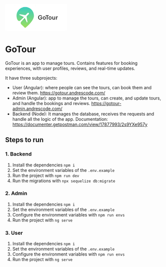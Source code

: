 <img src="gotour-logo.png" width="200" >

# GoTour

GoTour is an app to manage tours. Contains features for booking experiences, with user profiles, reviews, and real-time updates.

It have three subprojects: 
* User (Angular): where people can see the tours, can book them and review them. https://gotour.andrescode.com/
* Admin (Angular): app to manage the tours, can create, and update tours, and handle the bookings and reviews. https://gotour-admin.andrescode.com/
* Backend (Node): It manages the database, receives the requests and handle all the logic of the app.
Documentation: https://documenter.getpostman.com/view/17877993/2s9YXe957y

## Steps to run

### 1. Backend
1. Install the dependencies `npm i`
2. Set the environment variables of the `.env.example`
3. Run the project with `npm run dev`
4. Run the migrations with `npx sequelize db:migrate`


### 2. Admin
1. Install the dependencies `npm i`
2. Set the environment variables of the `.env.example`
3. Configure the environment variables with `npm run envs`
4. Run the project with `ng serve`

### 3. User
1. Install the dependencies `npm i`
2. Set the environment variables of the `.env.example`
3. Configure the environment variables with `npm run envs`
4. Run the project with `ng serve`
